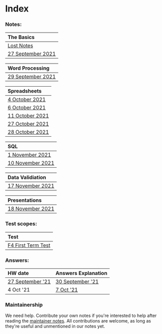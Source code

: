 # Index #

### Notes: ###

| The Basics |
| :------------------- | 
| [Lost Notes](/notes/LostNotes.md) |
| [27 September 2021](/notes/27Sep.md) |

| Word Processing |
| :------------------- | 
| [29 September 2021](/notes/29Sep.md) |

| Spreadsheets |
| :------------------- | 
| [4 October 2021](/notes/04Oct.md) |
| [6 October 2021](/notes/06Oct.md) |
| [11 October 2021](/notes/11Oct.md) |
| [27 October 2021](/notes/27Oct.md) |
| [28 October 2021](/notes/28Oct.md) |

| SQL | 
| :------------------- | 
| [1 November 2021](/notes/01Nov.md) |
| [10 November 2021](/notes/10Nov.md) |

| Data Validiation |
| :------------------- | 
| [17 November 2021](/notes/17Nov.md) |

| Presentations |
| :------------------- | 
| [18 November 2021](/notes/18Nov.md) |

### Test scopes: ###

| Test                 |
| :------------------- | 
| [F4 First Term Test](/tests/F4-FTT.md) |

### Answers: ###

| HW date                 | Answers Explanation |
| :------------------- | :------------------- | 
| [27 September '21](/answers/27Sep.md) | [30 September '21](/answers/exp-27Sep.md) |
| 4 Oct '21 | [7 Oct '21](/answers/exp-04Oct.md) 



### Maintainership ###
We need help. Contribute your own notes if you're interested to help after reading the [maintainer notes](/MAINTAINERS.md). All contributions are welcome, as long as they're useful and unmentioned in our notes yet.